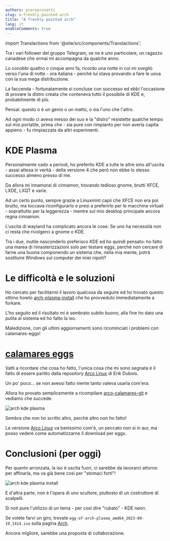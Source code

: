 ```yaml
---
authors: pieroproietti
slug: a-freshly-painted-arch
title: "A freshly painted arch"
lang: it
enableComments: true
---
```


import Translactions from '@site/src/components/Translactions';

<Translactions />

Tra i vari follower del gruppo Telegram, ve ne è uno particolare, un ragazzo canadese che ormai mi accompagna da qualche anno.

Lo conobbi quattro o cinque anni fa, ricordo una notte in cui mi svegliò verso l'una di notte - ora italiana - perchè lui stava provando a fare le uova con la sua mega distribuzione.

La faccenda - fortunatamente si concluse con successo ed ebbi l'occasione di provare la distro creata che conteneva tutto il possibile di KDE e, probabilmente di più.

Pensai: questo o è un genio o un matto, o sia l'uno che l'altro.

Ad ogni modo ci aveva messo dei suo e la "distro" resistette qualche tempo sul mio portatile, prima che - sia pure con rimpianto per non averla capita appieno - fu rimpiazzata da altri esperimenti.

# KDE Plasma
Personalmente vado a periodi, ho preferito KDE a tutte le altre sino all'uscita - assai attesa in verità - della versione 4 che però non ebbe lo stesso successo almeno presso di me.

Da allora mi innamorai di cinnamon, trovando tedioso gnome, brutti XFCE, LXDE, LXQT e varie.

Ad un certo punto, sempre grazie a Linuxmint capii che XFCE non era poi brutto, ma toccava riconfigurarlo e presi a preferirlo per le macchine virtuali - soprattutto per la leggerezza - mentre sul mio desktop principale ancora regna cinnamon.

L'uscita di wayland ha complicato ancora le cose: Se uno ha necessità non ci resta che rivolgerci a gnome o KDE.

Tra i due, inutile nasconderlo preferisco KDE ed ho quindi pensato: ho fatto una marea di rimasterizzazioni solo per testare eggs, perchè non cercare di farne una buona componendo un sistema che, nella mia mente, potrà sostituire Windows sul computer dei miei nipoti?

# Le difficoltà e le soluzioni
Ho cercato per facilitarmi il lavoro qualcosa da seguire ed ho trovato questo ottimo howto [arch-plasma-install](https://github.com/XxAcielxX/arch-plasma-install) che ho provveduto immediatamente a forkare.

L'ho seguito ed il risultato mi è sembrato subito buono, alla fine ho dato una pulita al sistema ed ho fatto la iso.

Maledizione, con gli ultimi aggiornamenti sono ricominciati i problemi con calamares-eggs!

# [calamares eggs](https://github.com/pieroproietti/eggs-pkgbuilds/tree/master/aur/calamares-eggs)

Vatti a ricordare che cosa ho fatto, l'unica cosa che mi sono segnata è il fatto di essere partito dalla repository [Arco Linux](https://github.com/arcolinux/arcolinux-pkgbuild-calamares) di Erik Dubois.

Un po' poco... se non avessi fatto niente tanto valeva usarla com'era.

Allora ho provato semplicemente a ricompilare [arco-calamares-git](https://github.com/arcolinux/arcolinux-pkgbuild-calamares/tree/master/arco-calamares-git) e vediamo che succede.

![arch kde plasma](/images/arch-kde-plasma.png)


Sembra che non ho scritto altro, perchè altro non ho fatto!

La versione [Arco Linux](https://github.com/arcolinux/arcolinux-pkgbuild-calamares) va benissimo com'è, un peccato non si in aur, ma posso vedere come automatizzarne il download per eggs.

# Conclusioni (per oggi)

Per quanto arronzata, la iso è uscita fuori, ci sarebbe da lavorarci attorno per affinarla, ma va già bene così per "stomaci forti"!

![arch kde plasma install](/images/arch-kde-plasma-install.png)

E d'altra parte, non è l'opera di uno scultore, piuttosto di un costruttore di scalpelli.

Si noti pure l'utilizzo di un tema - per così dire "rubato" - KDE neon.

Se volete farvi un giro, trovate `egg-of-arch-plasma_amd64_2023-09-19_1414.iso` sulla pagina [Arch](https://sourceforge.net/projects/penguins-eggs/files/ISOS/arch/).

Ancora migliore, sarebbe una proposta di collaborazione.


